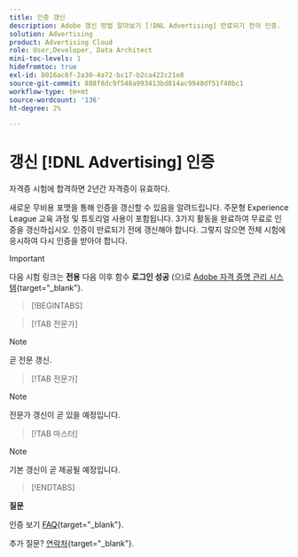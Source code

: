 ```yaml
---
title: 인증 갱신
description: Adobe 갱신 방법 알아보기 [!DNL Advertising] 만료되기 전의 인증.
solution: Advertising
product: Advertising Cloud
role: User,Developer, Data Architect
mini-toc-levels: 1
hidefromtoc: true
exl-id: 8016ac6f-2a30-4a72-bc17-b2ca422c21e8
source-git-commit: 888f8dc9f548a993413bd814ac9940df51f40bc1
workflow-type: tm+mt
source-wordcount: '136'
ht-degree: 2%

---
```


# 갱신 [!DNL Advertising] 인증

자격증 시험에 합격하면 2년간 자격증이 유효하다.

새로운 무비용 포맷을 통해 인증을 갱신할 수 있음을 알려드립니다. 주문형 Experience League 교육 과정 및 튜토리얼 사용이 포함됩니다. 3가지 활동을 완료하여 무료로 인증을 갱신하십시오. 인증이 만료되기 전에 갱신해야 합니다. 그렇지 않으면 전체 시험에 응시하여 다시 인증을 받아야 합니다.

>[!IMPORTANT]
>
>다음 시험 링크는 **전용** 다음 이후 함수 **로그인 성공** (으)로 [Adobe 자격 증명 관리 시스템](https://www.certmetrics.com/adobe){target="_blank"}.

>[!BEGINTABS]

>[!TAB 전문가]

>[!NOTE]
>
>곧 전문 갱신.

>[!TAB 전문가]

>[!NOTE]
>
>전문가 갱신이 곧 있을 예정입니다.

>[!TAB 마스터]

>[!NOTE]
>
>기본 갱신이 곧 제공될 예정입니다.

>[!ENDTABS]

**질문**

인증 보기 [FAQ](https://experienceleague.adobe.com/docs/certification/certification/faq.html){target="_blank"}.

추가 질문? [연락처](mailto:certif@adobe.com){target="_blank"}.
